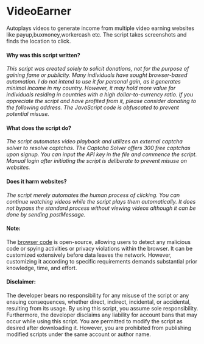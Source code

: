 # VideoEarner
Autoplays videos to generate income from multiple video earning websites like payup,buxmoney,workercash etc.
The script takes screenshots and finds the location to click. 


#### Why was this script written?
*This script was created solely to solicit donations, not for the purpose of gaining fame or publicity.
Many individuals have sought browser-based automation.
I do not intend to use it for personal gain, as it generates minimal income in my country.
However, it may hold more value for individuals residing in countries with a high dollar-to-currency ratio.
If you appreciate the script and have profited from it, please consider donating to the following address. 
The JavaScript code is obfuscated to prevent potential misuse.*

#### What does the script do?
*The script automates video playback and utilizes an external captcha solver to resolve captchas. 
The Captcha Solver offers 300 free captchas upon signup. You can input the API key in the file and commence the script.
Manual login after initiating the script is deliberate to prevent misuse on websites.*

#### Does it harm websites?
*The script merely automates the human process of clicking.
You can continue watching videos while the script plays them automatically.
It does not bypass the standard process without viewing videos although it can be done by sending postMessage.*

#### Note:
The [browser code](https://github.com/chromium/chromium) is open-source, allowing users to detect any malicious code or spying activities or privacy violations within the browser. It can be customized extensively before data leaves the network. However, customizing it according to specific requirements demands substantial prior knowledge, time, and effort.

#### Disclaimer:
The developer bears no responsibility for any misuse of the script or any ensuing consequences, whether direct, indirect, incidental, or accidental, resulting from its usage. By using this script, you assume sole responsibility. Furthermore, the developer disclaims any liability for account bans that may occur while using this script. You are permitted to modify the script as desired after downloading it. However, you are prohibited from publishing modified scripts under the same account or author name.










